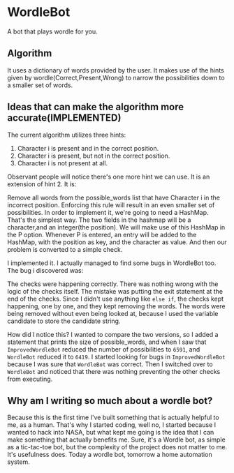 # WordleBot
A bot that plays wordle for you.

## Algorithm

It uses a dictionary of words provided by the user. It makes use of the hints given by wordle(Correct,Present,Wrong) to narrow the possibilities
down to a smaller set of words.

## Ideas that can make the algorithm more accurate(IMPLEMENTED)

The current algorithm utilizes three hints:

1. Character i is present and in the correct position.
2. Character i is present, but not in the correct position.
3. Character i is not present at all.

Observant people will notice there's one more hint we can use. It is an extension of hint 2. It is:

Remove all words from the possible_words list that have Character i in the incorrect position. Enforcing this rule will result in an even 
smaller set of possibilities. In order to implement it, we're going to need a HashMap. That's the simplest way. The two fields in the hashmap will be a character,and an integer(the position). We will make use of this HashMap in the P option. Whenever P is entered, an entry will be added to the HashMap, with the position as key, and the character as value. And then our problem is converted to a simple check.

I implemented it. I actually managed to find some bugs in WordleBot too. The bug i discovered was:

The checks were happening correctly. There was nothing wrong with the logic of the checks itself. The mistake was putting the exit statement at the end of the checks. Since I didn't use anything like `else if`, the checks kept happening, one by one, and they kept removing the words. The words were being removed without even being looked at, because I used the variable candidate to store the candidate string.

How did I notice this? I wanted to compare the two versions, so I added a statement that prints the size of possible_words, and when I saw that `ImprovedWordleBot` reduced the number of possibilities to `6591`, and `WordleBot` reduced it to `6419`. I started looking for bugs in `ImprovedWordleBot` because I was sure that `WordleBot` was correct. Then I switched over to `WordleBot` and noticed that there was nothing preventing the other checks from executing. 

## Why am I writing so much about a wordle bot?

Because this is the first time I've built something that is actually helpful to me, as a human. That's why I started coding, well no, I started because I wanted to hack into NASA, but what kept me going is the idea that I can make something that actually benefits me. Sure, it's a Wordle bot, as simple as a tic-tac-toe bot, but the complexity of the project does not matter to me. It's usefulness does. Today a wordle bot, tomorrow a home automation system.
